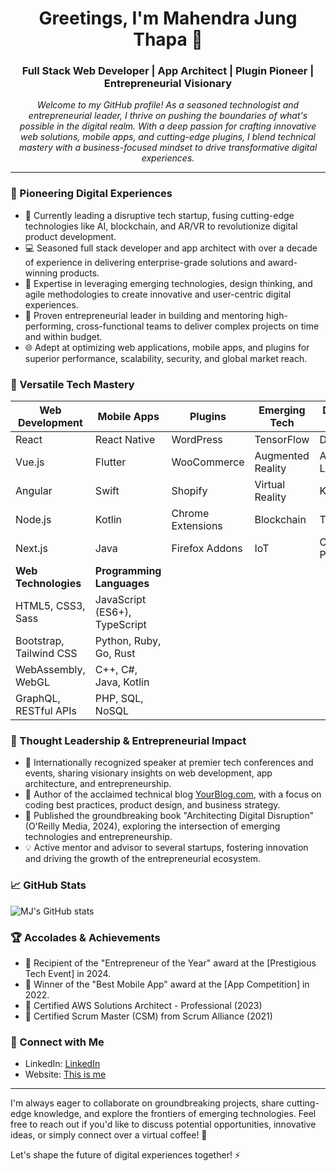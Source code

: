 <h1 align="center">Greetings, I'm Mahendra Jung Thapa 👋</h1>

<h3 align="center">Full Stack Web Developer | App Architect | Plugin Pioneer | Entrepreneurial Visionary</h3>

<p align="center">
<em>
Welcome to my GitHub profile! As a seasoned technologist and entrepreneurial leader, I thrive on pushing the boundaries of what's possible in the digital realm. With a deep passion for crafting innovative web solutions, mobile apps, and cutting-edge plugins, I blend technical mastery with a business-focused mindset to drive transformative digital experiences.
</em>
</p>

---

### 🚀 Pioneering Digital Experiences

- 🔭 Currently leading a disruptive tech startup, fusing cutting-edge technologies like AI, blockchain, and AR/VR to revolutionize digital product development.
- 💻 Seasoned full stack developer and app architect with over a decade of experience in delivering enterprise-grade solutions and award-winning products.
- 🧠 Expertise in leveraging emerging technologies, design thinking, and agile methodologies to create innovative and user-centric digital experiences.
- 👥 Proven entrepreneurial leader in building and mentoring high-performing, cross-functional teams to deliver complex projects on time and within budget.
- 🌐 Adept at optimizing web applications, mobile apps, and plugins for superior performance, scalability, security, and global market reach.

### 🔬 Versatile Tech Mastery

| Web Development | Mobile Apps | Plugins | Emerging Tech | DevOps & Cloud | Other Tools |
| --------- | --------- | --------- | -------------- | ----------- | ----------- |
| React | React Native | WordPress | TensorFlow | Docker | Git |
| Vue.js | Flutter | WooCommerce | Augmented Reality | AWS (ECS, Lambda) | GitHub Actions |
| Angular | Swift | Shopify | Virtual Reality | Kubernetes | Jira |
| Node.js | Kotlin | Chrome Extensions | Blockchain | Terraform | Agile Methodologies |
| Next.js | Java | Firefox Addons | IoT | CI/CD Pipelines | Figma |
| **Web Technologies** | **Programming Languages** |
| HTML5, CSS3, Sass | JavaScript (ES6+), TypeScript |
| Bootstrap, Tailwind CSS | Python, Ruby, Go, Rust |
| WebAssembly, WebGL | C++, C#, Java, Kotlin |
| GraphQL, RESTful APIs | PHP, SQL, NoSQL |

### 🌟 Thought Leadership & Entrepreneurial Impact

- 🎤 Internationally recognized speaker at premier tech conferences and events, sharing visionary insights on web development, app architecture, and entrepreneurship.
- 📝 Author of the acclaimed technical blog [YourBlog.com](https://YourBlog.com), with a focus on coding best practices, product design, and business strategy.
- 📖 Published the groundbreaking book "Architecting Digital Disruption" (O'Reilly Media, 2024), exploring the intersection of emerging technologies and entrepreneurship.
- 💡 Active mentor and advisor to several startups, fostering innovation and driving the growth of the entrepreneurial ecosystem.

### 📈 GitHub Stats

![MJ's GitHub stats](https://github-readme-stats.vercel.app/api?username=mahendrajungthapa&show_icons=true&theme=radical)

### 🏆 Accolades & Achievements

- 🥇 Recipient of the "Entrepreneur of the Year" award at the [Prestigious Tech Event] in 2024.
- 🏅 Winner of the "Best Mobile App" award at the [App Competition] in 2022.
- 📜 Certified AWS Solutions Architect - Professional (2023)
- 📜 Certified Scrum Master (CSM) from Scrum Alliance (2021)

### 🤝 Connect with Me

- LinkedIn: [LinkedIn]([https://www.linkedin.com/in/yourlinkedin/](https://www.linkedin.com/in/mahendra-jung-t-a19496119/))
- Website: [This is me](https://mahendrathapa.com.np)

---

I'm always eager to collaborate on groundbreaking projects, share cutting-edge knowledge, and explore the frontiers of emerging technologies. Feel free to reach out if you'd like to discuss potential opportunities, innovative ideas, or simply connect over a virtual coffee! 🙌

Let's shape the future of digital experiences together! ⚡
